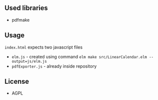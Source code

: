 

## Used libraries
- pdfmake

## Usage

`index.html` expects two javascript files
- `elm.js` - created using command `elm make src/LinearCalendar.elm --output=js/elm.js`
- `pdfExporter.js` - already inside repository 

## License
- AGPL
